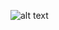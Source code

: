 
![alt text](https://github.com/ogheneovo12/ecxApi/blob/master/src/public/img/appfull.jpg "api shot ")
